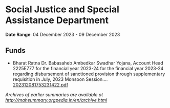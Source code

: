 # Social Justice and Special Assistance Department

**Date Range**: 04 December 2023 - 09 December 2023


## Funds
- Bharat Ratna Dr. Babasaheb Ambedkar Swadhar Yojana, Account Head 2225E777 for the financial year 2023-24 for the financial year 2023-24 regarding disbursement of sanctioned provision through supplementary requisition in July, 2023 Monsoon Session....\
  [202312081753231422.pdf](https://gr.maharashtra.gov.in/Site/Upload/Government%20Resolutions/English/202312081753231422.pdf)


*Archives of earlier summaries are available at http://mahsummary.orgpedia.in/en/archive.html*